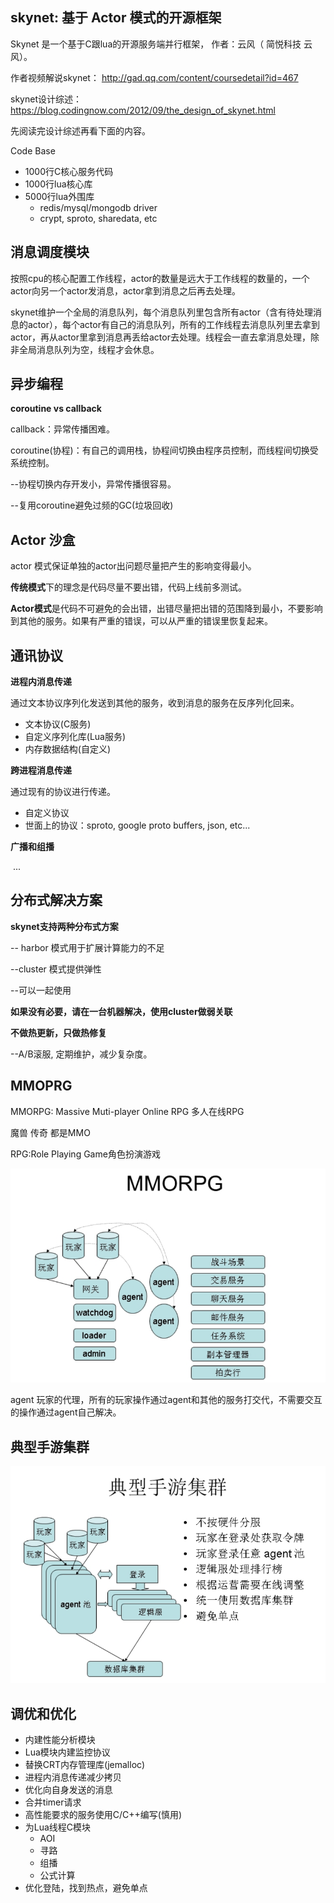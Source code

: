 ## skynet: 基于 Actor 模式的开源框架

Skynet 是一个基于C跟lua的开源服务端并行框架， 作者：云风（ 简悦科技 云风）。

作者视频解说skynet： http://gad.qq.com/content/coursedetail?id=467 

skynet设计综述： https://blog.codingnow.com/2012/09/the_design_of_skynet.html 

先阅读完设计综述再看下面的内容。

Code Base

- 1000行C核心服务代码
- 1000行lua核心库
- 5000行lua外围库
  - redis/mysql/mongodb driver
  - crypt, sproto, sharedata, etc

## 消息调度模块

按照cpu的核心配置工作线程，actor的数量是远大于工作线程的数量的，一个actor向另一个actor发消息，actor拿到消息之后再去处理。

skynet维护一个全局的消息队列，每个消息队列里包含所有actor（含有待处理消息的actor），每个actor有自己的消息队列，所有的工作线程去消息队列里去拿到actor，再从actor里拿到消息再丢给actor去处理。线程会一直去拿消息处理，除非全局消息队列为空，线程才会休息。

## 异步编程

**coroutine vs callback**

callback：异常传播困难。

coroutine(协程)：有自己的调用栈，协程间切换由程序员控制，而线程间切换受系统控制。

--协程切换内存开发小，异常传播很容易。

--复用coroutine避免过频的GC(垃圾回收)

## Actor 沙盒

actor 模式保证单独的actor出问题尽量把产生的影响变得最小。

**传统模式**下的理念是代码尽量不要出错，代码上线前多测试。

**Actor模式**是代码不可避免的会出错，出错尽量把出错的范围降到最小，不要影响到其他的服务。如果有严重的错误，可以从严重的错误里恢复起来。

## 通讯协议

**进程内消息传递**

通过文本协议序列化发送到其他的服务，收到消息的服务在反序列化回来。

- 文本协议(C服务)
- 自定义序列化库(Lua服务)
- 内存数据结构(自定义)

**跨进程消息传递**

通过现有的协议进行传递。

- 自定义协议
- 世面上的协议：sproto, google proto buffers, json, etc...

**广播和组播**

​	...

## 分布式解决方案

**skynet支持两种分布式方案**

-- harbor 模式用于扩展计算能力的不足

--cluster 模式提供弹性

--可以一起使用

**如果没有必要，请在一台机器解决，使用cluster做弱关联**

**不做热更新，只做热修复**

--A/B滚服, 定期维护，减少复杂度。

## MMOPRG

 MMORPG: Massive Muti-player Online RPG 多人在线RPG 

 魔兽 传奇 都是MMO 

 RPG:Role Playing Game角色扮演游戏 

![](./images/mmorpg.png)

agent 玩家的代理，所有的玩家操作通过agent和其他的服务打交代，不需要交互的操作通过agent自己解决。

## 典型手游集群

![](./images/hgame.png)

## 调优和优化

- 内建性能分析模块
- Lua模块内建监控协议
- 替换CRT内存管理库(jemalloc)
- 进程内消息传递减少拷贝
- 优化向自身发送的消息
- 合并timer请求
- 高性能要求的服务使用C/C++编写(慎用)
- 为Lua线程C模块
  - AOI
  - 寻路
  - 组播
  - 公式计算
- 优化登陆，找到热点，避免单点



